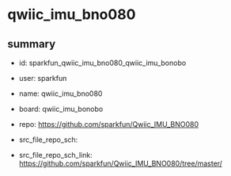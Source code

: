 # qwiic_imu_bno080
 
## summary 
* id: sparkfun_qwiic_imu_bno080_qwiic_imu_bonobo
* user: sparkfun
* name: qwiic_imu_bno080
* board: qwiic_imu_bonobo
* repo: https://github.com/sparkfun/Qwiic_IMU_BNO080



* src_file_repo_sch: 
* src_file_repo_sch_link: https://github.com/sparkfun/Qwiic_IMU_BNO080/tree/master/




